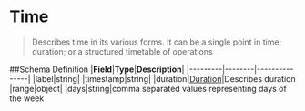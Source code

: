 # Time

> Describes time in its various forms. It can be a single point in time;
> duration; or a structured timetable of operations

##Schema Definition |**Field**|**Type**|**Description**|
|---------|--------|---------------| |label|string| |timestamp|string|
|duration|[Duration](/docs/core-specification/schema-reference/duration)|Describes
duration  
|range|object| |days|string|comma separated values representing days of the week

